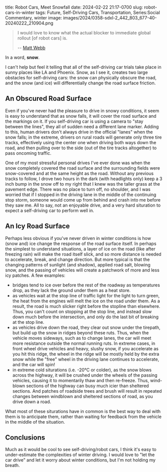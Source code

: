 title: Robot Cars, Meet Snowfall
date: 2024-02-22 21:17-0700
slug: robot-cars-in-winter
tags: Future, Self-Driving Cars, Transportation, Series:Social Commentary, winter
image: images/2024/0358-sdxl-2_442_803_677-40-20240222_210904.png

> I would love to know what the actual blocker to immediate global rollout [of
> robot cars] is.
>
> -- [Matt Webb](https://interconnected.org/home/2024/02/07/cars)

In a word, **snow**.

I can't help but feel it telling that all of the self-driving car trials take
place in sunny places like LA and Phoenix. Snow, as I see it, creates two large
obstacles for self-driving cars: the snow can physically obscure the road, and
the snow (and ice) will differentially change the road surface friction.
<!-- read more -->

## An Obscured Road Surface

Even if you've never had the pleasure to drive in snowy conditions, it seem is
easy to understand that as snow falls, it will cover the road surface and the
markings on it. If you self-driving car is using a camera to "stay between the
lines", they all of sudden need a different lane marker. Adding to this, human
drivers don't always drive in the official "lanes" when the snow falls; in the
extreme, drivers on rural roads will generate only three tire tracks,
effectively using the center one when driving both ways down the road, and then
pulling over to the side (out of the tire tracks altogether) to pass oncoming
traffic.

One of my most stressful personal drives I've ever done was when the snow
completely covered the road surface and the surrounding fields were
snow-covered and at the same height as the road. Without any previous tracks to
follow, I drove two hours in the dark (with headlights only) keep a 3 inch bump
in the snow off to my right that I knew was the taller grass at the
pavement edge. There was no place to turn off, no shoulder, and I was worried
that if I stopped in the driving lane in the middle of the continuing stop
storm, someone would come up from behind and crash into me before they saw me.
All to say, not an enjoyable drive, and a very hard situration to expect a
self-driving car to perform well in.

## An Icy Road Surface

Perhaps less obvious if you've never driven in winter conditions is how (snow
and) ice change the response of the road surface itself. In perhaps the
simplest to understand situations, a layer of ice on the road (like after
freezing rain) will make the road itself slick, and so more distance is needed
to accelerate, break, and change direction. But more typical is that the
changing patterns of sunlight (and shadow), applied road salt, blowing snow,
and the passing of vehicles will create a patchwork of more and less icy
patches. A few examples:

- bridges tend to ice over before the rest of the roadway as temperatures drop,
  as they lack the ground under them as a heat store.
- as vehicles wait at the stop line of traffic light for the light to turn
  green, the heat from the engines will melt the ice on the road under them. As
  a result, the road is much slicker right before the stopline than elsewhere.
  Thus, you can't count on stopping at the stop line, and instead slow down
  much before the intersection, and only do the last bit of breaking at the
  stop line.
- as vehicles drive down the road, they clear out snow under the tirepath, but
  build up the snow in ridges beyond these ruts. Thus, when the vehicle moves
  sideways, such as to change lanes, the car will meet more resistance outside
  the normal running ruts. In extreme cases, in front wheel drive vehicles and
  heavy, slushy snow, if you accelerate as you hit this ridge, the wheel in the
  ridge will be mostly held by the extra snow while the "free" wheel in the
  driving lane continues to accelerate, and the car will spin!
- in extreme cold siturations (i.e. -20&deg;C or colder), as the snow blows
  across the highway, it will be crushed under the wheels of the passing
  vehicles, causing it to momentarily thaw and then re-freeze. Thus, wind-blown
  sections of the highway can busy much icier than sheltered sections. And
  patches of roadside trees and brush will result in repeated changes between
  windblown and sheltered sections of road, as you drive down a road.

What most of these siturations have in common is the best way to deal with them
is to anticipate them, rather than waiting for feedback from the vehicle in the
middle of the situation.

## Conclusions

Much as it would be cool to see self-driving/robot cars, I think it's easy to
under-estimate the complexities of winter driving. I would love to "let the car
drive" and let it worry about winter conditions, but I'm not holding my breath.

